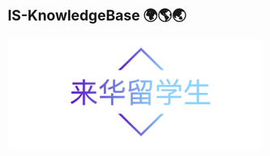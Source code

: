 # IS-KnowledgeBase 🌍🌎🌏
![Image text](https://github.com/RobertWeijie/IS-KnowledgeBase/blob/main/logo.png)

